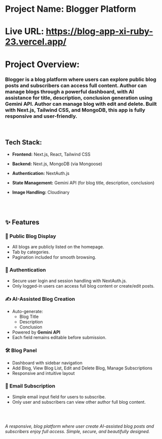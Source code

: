 # Project Name: Blogger Platform

# Live URL: https://blog-app-xi-ruby-23.vercel.app/

# Project Overview:
### Blogger is a blog platform where users can explore public blog posts and subscribers can access full content. Author can manage blogs through a powerful dashboard, with AI assistance for title, description, conclusion generation using Gemini API. Author can manage blog with edit and delete. Built with Next.js, Tailwind CSS, and MongoDB, this app is fully responsive and user-friendly.

<br/>


## Tech Stack:

- **Frontend:** Next.js, React, Tailwind CSS

- **Backend:** Next.js, MongoDB (via Mongoose)

- **Authentication:** NextAuth.js

- **State Management:**  Gemini API (for blog title, description, conclusion)

- **Image Handling:**  Cloudinary

<br/>
<br/>

## ✨ Features

### 📰 Public Blog Display
- All blogs are publicly listed on the homepage.
- Tab by categories.
- Pagination included for smooth browsing.

### 🔐 Authentication
- Secure user login and session handling with NextAuth.js.
- Only logged-in users can access full blog content or create/edit posts.

### ✍️ AI-Assisted Blog Creation
- Auto-generate:
  - Blog Title
  - Description 
  - Conclusion
- Powered by **Gemini API**
- Each field remains editable before submission.

### 🛠️ Blog Panel
- Dashboard with sidebar navigation
- Add Blog, View Blog List, Edit and Delete Blog, Manage Subscriptions
- Responsive and intuitive layout

### 📩 Email Subscription
- Simple email input field for users to subscribe.
- Only user and subscribers can view other author full blog content.

<br/>
<br/>

*A responsive, blog platform where user create AI-assisted blog posts and subscribers enjoy full access. Simple, secure, and beautifully designed.*



    